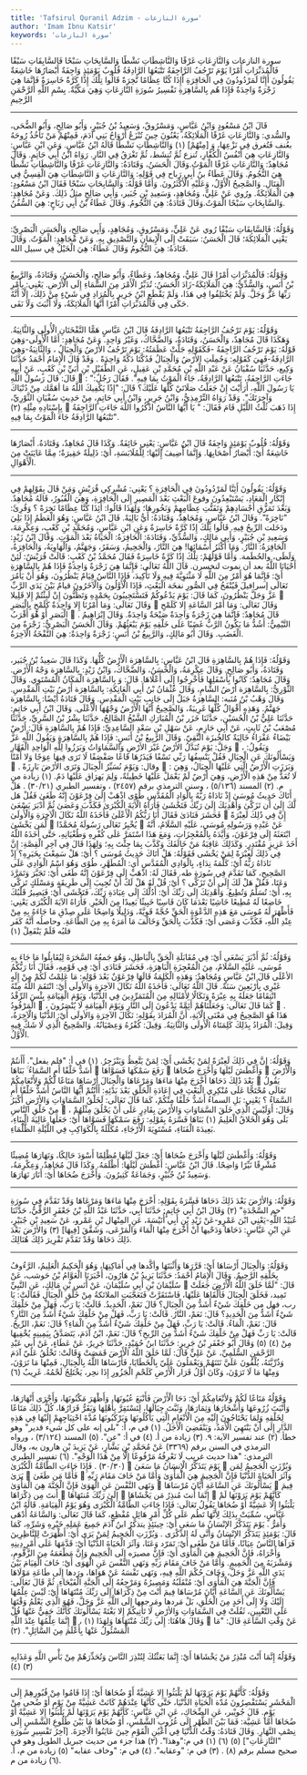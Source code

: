 ```yaml
---
title: 'Tafsirul Quranil Adzim - سورة النازعات'
author: 'Imam Ibnu Katsir'
keywords: 'سورة النازعات'
---
```


سورة النازعات
وَالنَّازِعَاتِ غَرْقًا
وَالنَّاشِطَاتِ نَشْطًا
وَالسَّابِحَاتِ سَبْحًا
فَالسَّابِقَاتِ سَبْقًا
فَالْمُدَبِّرَاتِ أَمْرًا
يَوْمَ تَرْجُفُ الرَّاجِفَةُ
تَتْبَعُهَا الرَّادِفَةُ
قُلُوبٌ يَوْمَئِذٍ وَاجِفَةٌ
أَبْصَارُهَا خَاشِعَةٌ
يَقُولُونَ أَإِنَّا لَمَرْدُودُونَ فِي الْحَافِرَةِ
أَإِذَا كُنَّا عِظَامًا نَّخِرَةً
قَالُوا تِلْكَ إِذًا كَرَّةٌ خَاسِرَةٌ
فَإِنَّمَا هِيَ زَجْرَةٌ وَاحِدَةٌ
فَإِذَا هُم بِالسَّاهِرَةِ
تَفْسِيرُ سُورَةِ النَّازِعَاتِ
وَهِيَ مَكِّيَّةٌ.
بِسْمِ اللَّهِ الرَّحْمَنِ الرَّحِيمِ
* * *
قَالَ ابْنُ مَسْعُودٍ وَابْنُ عَبَّاسٍ، وَمَسْرُوقٌ، وَسَعِيدُ بْنُ جُبَيْرٍ، وَأَبُو صَالِحٍ، وَأَبُو الضُّحَى، والسُّدي:
وَالنَّازِعَاتِ غَرْقًا
الْمَلَائِكَةُ، يَعْنُونَ حِينَ تُنْزَعُ أَرْوَاحُ بَنِي آدَمَ، فَمِنْهُمْ مَنْ تَأْخُذُ رُوحَهُ بعُنف فَتُغرق فِي نَزْعِهَا، وَ [مِنْهُمْ]
(١)
وَالنَّاشِطَاتِ نَشْطًا
قَالَهُ ابْنُ عَبَّاسٍ.
وَعَنِ ابْنِ عَبَّاسٍ:
وَالنَّازِعَاتِ
هِيَ أَنْفُسُ الْكُفَّارِ، تُنزع ثُمَّ تُنشَط، ثُمَّ تَغْرَقُ فِي النَّارِ. رَوَاهُ ابْنُ أَبِي حَاتِمٍ.
وَقَالَ مُجَاهِدٌ:
وَالنَّازِعَاتِ غَرْقًا
الْمَوْتُ.وَقَالَ الْحَسَنُ، وَقَتَادَةُ:
وَالنَّازِعَاتِ غَرْقًا وَالنَّاشِطَاتِ نَشْطًا
هِيَ النُّجُومُ.
وَقَالَ عَطَاءُ بنُ أَبِي رَباح فِي قَوْلِهِ:
وَالنَّازِعَاتِ
وَ
النَّاشِطَاتِ
هِيَ الْقِسِيُّ فِي الْقِتَالِ. وَالصَّحِيحُ الْأَوَّلُ، وَعَلَيْهِ الْأَكْثَرُونَ.
وَأَمَّا قَوْلُهُ:
وَالسَّابِحَاتِ سَبْحًا
فَقَالَ ابْنُ مَسْعُودٍ: هِيَ الْمَلَائِكَةُ. ورُوي عَنْ عَلِيٍّ، وَمُجَاهِدٍ، وَسَعِيدِ بْنِ جُبَير، وَأَبِي صَالِحٍ مثلُ ذَلِكَ.
وَعَنْ مُجَاهِدٍ:
وَالسَّابِحَاتِ سَبْحًا
الْمَوْتُ.وَقَالَ قَتَادَةُ: هِيَ النُّجُومُ. وَقَالَ عَطَاءُ بْنُ أَبِي رَبَاحٍ: هِيَ السُّفُنُ.
* * *
وَقَوْلُهُ:
فَالسَّابِقَاتِ سَبْقًا
رُوي عَنْ عَلِيٍّ، وَمَسْرُوقٍ، وَمُجَاهِدٍ، وَأَبِي صَالِحٍ، وَالْحَسَنِ الْبَصْرِيِّ: يَعْنِي الْمَلَائِكَةَ؛ قَالَ الْحَسَنُ: سَبَقَتْ إِلَى الْإِيمَانِ وَالتَّصْدِيقِ بِهِ. وَعَنْ مُجَاهِدٍ: الْمَوْتُ. وَقَالَ قَتَادَةُ: هِيَ النُّجُومُ وَقَالَ عَطَاءٌ: هِيَ الْخَيْلُ فِي سبيل الله.
* * *
وَقَوْلُهُ:
فَالْمُدَبِّرَاتِ أَمْرًا
قَالَ عَلِيٌّ، وَمُجَاهِدٌ، وَعَطَاءٌ، وَأَبُو صَالِحٍ، وَالْحَسَنُ، وَقَتَادَةُ، وَالرَّبِيعُ بْنُ أَنَسٍ، وَالسُّدِّيُّ: هِيَ الْمَلَائِكَةُ-زَادَ الْحَسَنُ: تُدَبِّرُ الْأَمْرَ مِنَ السَّمَاءِ إِلَى الْأَرْضِ. يَعْنِي: بِأَمْرِ رَبِّهَا عَزَّ وَجَلَّ. وَلَمْ يَخْتَلِفُوا فِي هَذَا، وَلَمْ يَقْطَعِ ابْنُ جَرِيرٍ بِالْمُرَادِ فِي شَيْءٍ مِنْ ذَلِكَ، إِلَّا أَنَّهُ حَكَى فِي
فَالْمُدَبِّرَاتِ أَمْرًا
أَنَّهَا الْمَلَائِكَةُ، وَلَا أَثْبَتَ وَلَا نَفَى.
* * *
وَقَوْلُهُ:
يَوْمَ تَرْجُفُ الرَّاجِفَةُ تَتْبَعُهَا الرَّادِفَةُ
قَالَ ابْنُ عَبَّاسٍ هَمًّا النَّفْخَتَانِ الْأُولَى وَالثَّانِيَةُ. وَهَكَذَا قَالَ مُجَاهِدٌ، وَالْحَسَنُ، وَقَتَادَةُ، وَالضَّحَّاكُ، وَغَيْرُ وَاحِدٍ.
وَعَنْ مُجَاهِدٍ: أَمَّا الْأُولَى-وَهِيَ قَوْلُهُ:
يَوْمَ تَرْجُفُ الرَّاجِفَةُ
-فَكَقَوْلِهِ جَلَّتْ عَظَمَتُهُ:
يَوْمَ تَرْجُفُ الأرْضُ وَالْجِبَالُ
، وَالثَّانِيَةُ-وَهِيَ الرَّادِفَةُ-فَهِيَ كَقَوْلِهِ:
وَحُمِلَتِ الأرْضُ وَالْجِبَالُ فَدُكَّتَا دَكَّةً وَاحِدَةً
.
وَقَدْ قَالَ الْإِمَامُ أَحْمَدُ حَدَّثَنَا وَكِيع، حَدَّثَنَا سُفْيَانُ عَنْ عَبْدِ اللَّهِ بْنِ مُحَمَّدِ بْنِ عَقِيلٍ، عَنِ الطُّفَيْلِ بْنِ أُبَيِّ بْنِ كَعْبٍ، عَنْ أَبِيهِ قَالَ: قَالَ رَسُولُ اللَّهِ

: "جَاءَتِ الرَّاجِفَةُ، تَتْبَعُهَا الرَّادِفَةُ، جَاءَ الْمَوْتُ بِمَا فِيهِ". فَقَالَ رَجُلٌ: يَا رَسُولَ اللَّهِ، أَرَأَيْتَ إِنْ جَعَلْتُ صَلَاتَيْ كُلَّهَا عَلَيْكَ؟ قَالَ: "إِذًا يَكْفِيكَ اللَّهُ مَا أهَمَّك مِنْ دُنْيَاكَ وَآخِرَتَكَ".
وَقَدْ رَوَاهُ التِّرْمِذِيُّ، وَابْنُ جَرِيرٍ، وَابْنُ أَبِي حَاتِمٍ، مِنْ حَدِيثِ سُفْيَانِ الثَّوْرِيِّ، بِإِسْنَادِهِ مِثْلِهِ
(٢)

إِذَا ذَهَبَ ثُلْثُ اللَّيْلِ قَامَ فَقَالَ: " يَا أَيُّهَا النَّاسُ اذْكُرُوا اللَّهَ جَاءَتِ الرَّاجِفَةُ تَتْبَعُهَا الرَّادِفَةُ جَاءَ الْمَوْتُ بِمَا فِيهِ".
* * *
وَقَوْلُهُ:
قُلُوبٌ يَوْمَئِذٍ وَاجِفَةٌ
قَالَ ابْنُ عَبَّاسٍ: يَعْنِي خَائِفَةٌ. وَكَذَا قَالَ مُجَاهِدٌ، وَقَتَادَةُ.
أَبْصَارُهَا خَاشِعَةٌ
أَيْ: أَبْصَارُ أَصْحَابِهَا. وَإِنَّمَا أُضِيفَ إِلَيْهَا؛ لِلْمُلَابَسَةِ، أَيْ: ذَلِيلَةٌ حَقِيرَةٌ؛ مِمَّا عَايَنَتْ مِنَ الْأَهْوَالِ.
* * *
وَقَوْلُهُ:
يَقُولُونَ أَئِنَّا لَمَرْدُودُونَ فِي الْحَافِرَةِ
؟ يَعْنِي: مُشْرِكِي قُرَيْشٍ وَمَنْ قَالَ بِقَوْلِهِمْ فِي إِنْكَارِ الْمَعَادِ، يَسْتَبْعِدُونَ وقوعَ الْبَعْثِ بَعْدَ الْمَصِيرِ إِلَى الْحَافِرَةِ، وَهِيَ الْقُبُورُ، قَالَهُ مُجَاهِدٌ. وَبَعْدَ تَمَزُّقِ أَجْسَادِهِمْ وَتَفَتُّتِ عِظَامِهِمْ وَنَخُورِهَا؛ وَلِهَذَا قَالُوا:
أَئِذَا كُنَّا عِظَامًا نَخِرَةً
؟ وَقُرِئَ: "نَاخِرَةً".
وَقَالَ ابْنُ عَبَّاسٍ، وَمُجَاهِدٌ، وَقَتَادَةُ: أَيُّ بَالِيَةً. قَالَ ابْنُ عَبَّاسٍ: وَهُوَ الْعَظَمُ إِذَا بَلِيَ ودَخَلت
الرِّيحُ فِيهِ.
قَالُوا تِلْكَ إِذًا كَرَّةٌ خَاسِرَةٌ
وَعَنِ ابْنِ عَبَّاسٍ، وَمُحَمَّدِ بْنِ كَعْبٍ، وَعِكْرِمَةَ، وَسَعِيدِ بْنِ جُبَيْرٍ، وَأَبِي مَالِكٍ، وَالسُّدِّيِّ، وَقَتَادَةَ: الْحَافِرَةُ: الْحَيَاةُ بَعْدَ الْمَوْتِ. وَقَالَ ابْنُ زَيْدٍ: الْحَافِرَةُ: النَّارُ. وَمَا أَكْثَرُ أَسْمَائِهَا! هِيَ النَّارُ، وَالْجَحِيمُ، وَسَقَرُ، وَجَهَنَّمُ، وَالْهَاوِيَةُ، وَالْحَافِرَةُ، وَلَظَى، والحُطَمة.
وَأَمَّا قَوْلُهُمْ:
تِلْكَ إِذًا كَرَّةٌ خَاسِرَةٌ
فَقَالَ مُحَمَّدُ بْنُ كَعْبٍ: قَالَتْ قُرَيْشٌ: لَئِنْ أَحْيَانَا اللَّهُ بعد أن نموت لنخسرن.
قَالَ اللَّهُ تَعَالَى:
فَإِنَّمَا هِيَ زَجْرَةٌ وَاحِدَةٌ فَإِذَا هُمْ بِالسَّاهِرَةِ
أَيْ: فَإِنَّمَا هُوَ أَمْرٌ مِنَ اللَّهِ لَا مَثْنَوِيَّةَ فِيهِ وَلَا تَأْكِيدَ، فَإِذَا النَّاسُ قِيَامٌ يَنْظُرُونَ، وَهُوَ أَنْ يَأْمُرَ تَعَالَى إسرافيلَ فَيُنْفَخُ فِي الصُّورِ نفخَة الْبَعْثِ، فَإِذَا الْأَوَّلُونَ وَالْآخَرُونَ قيامٌ بَيْنَ يَدَي الرَّبِّ عَزَّ وَجَلَّ يَنْظُرُونَ، كَمَا قَالَ:
يَوْمَ يَدْعُوكُمْ فَتَسْتَجِيبُونَ بِحَمْدِهِ وَتَظُنُّونَ إِنْ لَبِثْتُمْ إِلا قَلِيلا

وَقَالَ تَعَالَى:
وَمَا أَمْرُنَا إِلا وَاحِدَةٌ كَلَمْحٍ بِالْبَصَرِ

وَقَالَ تَعَالَى:
وَمَا أَمْرُ السَّاعَةِ إِلا كَلَمْحِ الْبَصَرِ أَوْ هُوَ أَقْرَبُ

.
قَالَ مُجَاهِدٌ:
فَإِنَّمَا هِيَ زَجْرَةٌ وَاحِدَةٌ
صَيْحَةٌ وَاحِدَةٌ.
وَقَالَ إِبْرَاهِيمُ التَّيْمِيُّ: أَشُدُّ مَا يَكُونُ الرَّبُّ غَضَبًا عَلَى خَلْقِهِ يَوْمَ يَبْعَثُهُمْ.
وَقَالَ الْحَسَنُ الْبَصْرِيُّ: زَجْرَةٌ مِنَ الْغَضَبِ. وَقَالَ أَبُو مَالِكٍ، وَالرَّبِيعُ بْنُ أَنَسٍ: زَجْرَةٌ وَاحِدَةٌ: هِيَ النَّفْخَةُ الْآخِرَةُ.
* * *
وَقَوْلُهُ:
فَإِذَا هُمْ بِالسَّاهِرَةِ
قَالَ ابْنُ عَبَّاسٍ:
بِالسَّاهِرَة
الْأَرْضُ كُلُّهَا. وَكَذَا قَالَ سَعِيدُ بْنُ جُبَير، وَقَتَادَةُ، وَأَبُو صَالِحٍ.
وَقَالَ عِكْرِمَةُ، وَالْحَسَنُ، وَالضَّحَّاكُ، وَابْنُ زَيْدٍ:
بِالسَّاهِرَة
وَجْهُ الْأَرْضِ.
وَقَالَ مُجَاهِدٌ: كَانُوا بِأَسْفَلِهَا فَأُخْرِجُوا إِلَى أَعْلَاهَا. قَالَ: وَ
بِالسَّاهِرَة
الْمَكَانُ الْمُسْتَوِي.
وَقَالَ الثَّوْرِيُّ:
بِالسَّاهِرَة
أَرْضُ الشَّامِ، وَقَالَ عُثْمَانُ بْنُ أَبِي الْعَاتِكَةِ:
بِالسَّاهِرَة
أَرْضُ بَيْتِ الْمَقْدِسِ. وَقَالَ وَهْبُ بْنُ مُنَبه:
السَّاهِرَةُ
جَبَلٌ إِلَى جَانِبِ بَيْتِ الْمَقْدِسِ. وَقَالَ قَتَادَةُ أَيْضًا:
بِالسَّاهِرَة
جَهَنَّمُ.
وَهَذِهِ أَقْوَالٌ كُلُّهَا غَرِيبَةٌ، وَالصَّحِيحُ أَنَّهَا الْأَرْضُ وَجْهُهَا الْأَعْلَى.
وَقَالَ ابْنُ أَبِي حَاتِمٍ: حَدَّثَنَا عَلِيُّ بْنُ الْحُسَيْنِ، حَدَّثَنَا خَزَر بْنُ الْمُبَارَكِ الشَّيْخُ الصَّالِحُ، حَدَّثَنَا بِشْرُ بْنُ السَّرِيِّ، حَدَّثَنَا مُصْعَبُ بْنُ ثَابِتٍ، عَنْ أَبِي حَازِمٍ، عَنْ سَهْلِ بْنِ سَعْدٍ السَّاعِدِيِّ:
فَإِذَا هُمْ بِالسَّاهِرَةِ
قَالَ: أَرْضٌ بَيْضَاءُ عَفْرَاءُ خَالِيَةٌ كالخُبزَة النَّقِيّ.
وَقَالَ الرَّبِيعُ بْنُ أَنَسٍ:
فَإِذَا هُمْ بِالسَّاهِرَةِ
وَيَقُولُ اللَّهِ عَزَّ وَجَلَّ:
يَوْمَ تُبَدَّلُ الأرْضُ غَيْرَ الأرْضِ وَالسَّمَاوَاتُ وَبَرَزُوا لِلَّهِ الْوَاحِدِ الْقَهَّارِ

، وَيَقُولُ:
وَيَسْأَلُونَكَ عَنِ الْجِبَالِ فَقُلْ يَنْسِفُهَا رَبِّي نَسْفًا فَيَذَرُهَا قَاعًا صَفْصَفًا لَا تَرَى فِيهَا عِوَجًا وَلا أَمْتًا

. وقال:
وَيَوْمَ نُسَيِّرُ الْجِبَالَ وَتَرَى الأرْضَ بَارِزَةً

: وَبَرَزَتِ الْأَرْضُ الَّتِي عَلَيْهَا الْجِبَالُ، وَهِيَ لَا تُعَدُّ مِنْ هَذِهِ الْأَرْضِ، وَهِيَ أَرْضٌ لَمْ يَعْمَلْ عَلَيْهَا خَطِيئَةٌ، وَلِمَ يَهرَاق عَلَيْهَا دَمٌ.
(١)
زيادة من م.
(٢)
المسند (٥/١٣٦) ، وسنن الترمذي برقم (٢٤٥٧) ، وتفسير الطبري (٣٠/٢١) .
هَلْ أَتَاكَ حَدِيثُ مُوسَىٰ
إِذْ نَادَاهُ رَبُّهُ بِالْوَادِ الْمُقَدَّسِ طُوًى
اذْهَبْ إِلَىٰ فِرْعَوْنَ إِنَّهُ طَغَىٰ
فَقُلْ هَل لَّكَ إِلَىٰ أَن تَزَكَّىٰ
وَأَهْدِيَكَ إِلَىٰ رَبِّكَ فَتَخْشَىٰ
فَأَرَاهُ الْآيَةَ الْكُبْرَىٰ
فَكَذَّبَ وَعَصَىٰ
ثُمَّ أَدْبَرَ يَسْعَىٰ
فَحَشَرَ فَنَادَىٰ
فَقَالَ أَنَا رَبُّكُمُ الْأَعْلَىٰ
فَأَخَذَهُ اللَّهُ نَكَالَ الْآخِرَةِ وَالْأُولَىٰ

إِنَّ فِي ذَٰلِكَ لَعِبْرَةً لِّمَن يَخْشَىٰ

يُخْبِرُ تَعَالَى رَسُولَهُ مُحَمَّدًا

عَنْ عَبْدِهِ وَرَسُولِهِ مُوسَى، عَلَيْهِ السَّلَامُ، أَنَّهُ ابْتَعَثَهُ إِلَى فِرْعَوْنَ، وَأَيَّدَهُ بِالْمُعْجِزَاتِ، وَمَعَ هَذَا اسْتَمَرَّ عَلَى كُفْرِهِ وَطُغْيَانِهِ، حَتَّى أَخَذَهُ اللَّهُ أَخَذَ عَزِيزٍ مُقْتَدِرٍ. وَكَذَلِكَ عَاقِبَةُ مَنْ خَالَفَكَ وَكَذَّبَ بِمَا جِئْتَ بِهِ؛ وَلِهَذَا قَالَ فِي آخِرِ الْقِصَّةِ:
إِنَّ فِي ذَلِكَ لَعِبْرَةً لِمَنْ يَخْشَى
فَقَوْلُهُ:
هَلْ أتَاكَ حَدِيثُ مُوسَى
؟ أَيْ: هَلْ سَمِعْتَ بِخَبَرِهِ؟
إِذْ نَادَاهُ رَبُّهُ
أَيْ: كَلَّمَهُ نِدَاءٍ،
بِالْوَادِي الْمُقَدَّسِ
أَيِ: الْمُطَهَّرِ،
طُوًى
وَهُوَ اسْمُ الْوَادِي عَلَى الصَّحِيحِ، كَمَا تَقَدَّمَ فِي سُورَةِ طه. فَقَالَ لَهُ:
اذْهَبْ إِلَى فِرْعَوْنَ إِنَّهُ طَغَى
أَيْ: تَجَبَّرَ وَتَمَرَّدَ وَعَتَا،
فَقُلْ هَلْ لَكَ إِلَى أَنْ تَزَكَّى
؟ أَيْ: قُلْ لَهُ هَلْ لَكَ أَنْ تُجِيبَ إِلَى طَرِيقَةٍ وَمَسْلَكٍ تَزكَّى بِهِ، أَيْ: تُسَلِّمُ وَتُطِيعُ.
وَأَهْدِيَكَ إِلَى رَبِّكَ
أَيْ: أَدُلُّكَ إِلَى عِبَادَةِ رَبِّكَ،
فَتَخْشَى
أَيْ: فَيَصِيرُ قَلْبُكَ خَاضِعًا لَهُ مُطِيعًا خَاشِيًا بَعْدَمَا كَانَ قَاسِيًا خَبِيثًا بَعِيدًا مِنَ الْخَيْرِ.
فَأَرَاهُ الآيَةَ الْكُبْرَى
يَعْنِي: فَأَظْهَرَ لَهُ مُوسَى مَعَ هَذِهِ الدَّعْوَةِ الْحَقِّ حُجَّةً قَوِيَّةً، وَدَلِيلًا وَاضِحًا عَلَى صِدْقِ مَا جَاءَهُ بِهِ مِنْ عِنْدِ اللَّهِ،
فَكَذَّبَ وَعَصَى
أَيْ: فَكَذَّبَ بِالْحَقِّ وَخَالَفَ مَا أَمَرَهُ بِهِ مِنَ الطَّاعَةِ. وحاصلُه أَنَّهُ كَفَر قلبُه فَلَمْ يَنْفَعِلْ
(١)
* * *
وَقَوْلُهُ:
ثُمَّ أَدْبَرَ يَسْعَى
أَيْ: فِي مُقَابَلَةِ الْحَقِّ بِالْبَاطِلِ، وَهُوَ جَمعُهُ السَّحَرَةَ لِيُقَابِلُوا مَا جَاءَ بِهِ مُوسَى، عَلَيْهِ السَّلَامُ، مِنَ الْمُعْجِزَةِ الْبَاهِرَةِ،
فَحَشَرَ فَنَادَى
أَيْ: فِي قَوْمِهِ،
فَقَالَ أَنَا رَبُّكُمُ الأعْلَى
قَالَ ابْنُ عَبَّاسٍ وَمُجَاهِدٌ: وَهَذِهِ الْكَلِمَةُ قَالَهَا فِرْعَوْنٌ بَعْدَ قَوْلِهِ:
مَا عَلِمْتُ لَكُمْ مِنْ إِلَهٍ غَيْرِي
بِأَرْبَعِينَ سَنَةً.
قَالَ اللَّهُ تَعَالَى:
فَأَخَذَهُ اللَّهُ نَكَالَ الآخِرَةِ وَالأولَى
أَيْ: انْتَقَمَ اللَّهُ مِنْهُ انْتِقَامًا جَعَلَهُ بِهِ عِبْرَةً وَنَكَالًا لِأَمْثَالِهِ مِنَ الْمُتَمَرِّدِينَ فِي الدُّنْيَا،
وَيَوْمَ الْقِيَامَةِ بِئْسَ الرِّفْدُ الْمَرْفُودُ

، كَمَا قَالَ تَعَالَى:
وَجَعَلْنَاهُمْ أَئِمَّةً يَدْعُونَ إِلَى النَّارِ وَيَوْمَ الْقِيَامَةِ لَا يُنْصَرُونَ

. هَذَا هُوَ الصَّحِيحُ فِي مَعْنَى الْآيَةِ، أَنَّ الْمُرَادَ بِقَوْلِهِ:
نَكَالَ الآخِرَةِ وَالأولَى
أَيْ: الدُّنْيَا وَالْآخِرَةُ، وَقِيلَ: الْمُرَادُ بِذَلِكَ كَلِمَتَاهُ الْأُولَى وَالثَّانِيَةُ. وَقِيلَ: كُفْرُهُ وَعِصْيَانُهُ. وَالصَّحِيحُ الَّذِي لَا شَكَّ فِيهِ الْأَوَّلُ.
* * *
وَقَوْلُهُ:
إِنَّ فِي ذَلِكَ لَعِبْرَةً لِمَنْ يَخْشَى
أَيْ: لِمَنْ يَتَّعِظُ وَيَنْزَجِرُ.
(١)
في أ: "فلم يفعل".
أَأَنتُمْ أَشَدُّ خَلْقًا أَمِ السَّمَاءُ ۚ بَنَاهَا

رَفَعَ سَمْكَهَا فَسَوَّاهَا

وَأَغْطَشَ لَيْلَهَا وَأَخْرَجَ ضُحَاهَا

وَالْأَرْضَ بَعْدَ ذَٰلِكَ دَحَاهَا
أَخْرَجَ مِنْهَا مَاءَهَا وَمَرْعَاهَا
وَالْجِبَالَ أَرْسَاهَا
مَتَاعًا لَّكُمْ وَلِأَنْعَامِكُمْ

يَقُولُ تَعَالَى مُحْتَجًّا عَلَى مُنْكِرِي الْبَعْثِ فِي إِعَادَةِ الْخَلْقِ بَعْدَ بَدْئِهِ:
أَأَنْتُمْ
أَيُّهَا النَّاسُ
أَشَدُّ خَلْقًا أَمِ السَّمَاءُ
؟ يَعْنِي: بَلِ السماءُ أَشَدُّ خَلْقًا مِنْكُمْ، كَمَا قَالَ تَعَالَى:
لَخَلْقُ السَّمَاوَاتِ وَالأرْضِ أَكْبَرُ مِنْ خَلْقِ النَّاسِ

، وَقَالَ: أَوَلَيْسَ الَّذِي خَلَقَ السَّمَاوَاتِ وَالأرْضَ بِقَادِرٍ عَلَى أَنْ يَخْلُقَ مِثْلَهُمْ بَلَى وَهُوَ الْخَلاقُ الْعَلِيمُ
(١)
بَنَاهَا
فَسَّرَهُ بِقَوْلِهِ:
رَفَعَ سَمْكَهَا فَسَوَّاهَا
أَيْ: جَعَلَهَا عَالِيَةَ الْبِنَاءِ، بَعِيدَةَ الْفَنَاءِ، مُسْتَوِيَةَ الْأَرْجَاءِ، مُكَلَّلَةً بِالْكَوَاكِبِ فِي اللَّيْلَةِ الظَّلْمَاءِ.
* * *
وَقَوْلُهُ:
وَأَغْطَشَ لَيْلَهَا وَأَخْرَجَ ضُحَاهَا
أَيْ: جَعَلَ لَيْلَهَا مُظْلِمًا أَسْوَدَ حَالِكًا، وَنَهَارَهَا مُضِيئًا مُشْرِقًا نَيِّرًا وَاضِحًا.
قَالَ ابْنُ عَبَّاسٍ: أَغْطَشَ لَيْلَهَا: أَظْلَمَهُ. وَكَذَا قَالَ مُجَاهِدٌ، وَعِكْرِمَةُ، وَسَعِيدُ بْنُ جُبَيْرٍ، وَجَمَاعَةٌ كَثِيرُونَ.
وَأَخْرَجَ ضُحَاهَا
أَيْ: أَنَارَ نَهَارَهَا.
* * *
وَقَوْلُهُ:
وَالأرْضَ بَعْدَ ذَلِكَ دَحَاهَا
فَسَّرَهُ بِقَوْلِهِ:
أَخْرَجَ مِنْهَا مَاءَهَا وَمَرْعَاهَا
وَقَدْ تَقَدَّمَ فِي سُورَةِ "حم السَّجْدَةِ"
(٢)
وَقَالَ ابْنُ أَبِي حَاتِمٍ: حَدَّثَنَا أَبِي، حَدَّثَنَا عَبْدُ اللَّهِ بْنُ جَعْفَرٍ الرَّقِّيُّ، حَدَّثَنَا عُبَيْدُ اللَّهِ-يَعْنِي ابْنَ عَمْرٍو-عَنْ زَيْدِ بْنِ أَبِي أُنَيْسَةَ، عَنِ المِنْهال بْنِ عَمْرو، عَنْ سَعِيدِ بْنِ جُبَيْرٍ، عَنِ ابْنِ عَبَّاسٍ:
دَحَاهَا
وَدَحْيها أَنْ أَخْرَجَ مِنْهَا الْمَاءَ وَالْمَرْعَى، وَشَقَّقَ [فِيهَا]
(٣)
وَالأرْضَ بَعْدَ ذَلِكَ دَحَاهَا
وَقَدْ تَقَدَّمَ تَقْرِيرَ ذَلِكَ هُنَالِكَ.
* * *
وَقَوْلُهُ:
وَالْجِبَالَ أَرْسَاهَا
أَيْ: قَرَّرَهَا وَأَثْبَتَهَا وأكَّدها فِي أَمَاكِنِهَا، وَهُوَ الْحَكِيمُ الْعَلِيمُ، الرَّءُوفُ بِخَلْقِهِ الرَّحِيمُ.
وَقَالَ الْإِمَامُ أَحْمَدُ: حَدَّثَنَا يَزِيدُ بْنُ هَارُونَ، أَخْبَرَنَا الْعَوَّامُ بْنُ حَوشب، عَنْ سُلَيْمَانَ بْنِ أَبِي سُلَيْمَانَ، عَنْ أَنَسِ بْنِ مَالِكٍ، عَنِ النَّبِيِّ

قَالَ: "لَمَّا خَلَقَ اللَّهُ الْأَرْضَ جَعَلَتْ تَمِيد، فَخَلَقَ الْجِبَالَ فَأَلْقَاهَا عَلَيْهَا، فَاسْتَقَرَّتْ فَتَعَجَّبَتِ الملائكةُ مِنْ خَلْقِ الْجِبَالِ فَقَالَتْ: يَا رب، فهل من خَلْقِكَ شَيْءٌ أَشَدُّ مِنَ الْجِبَالِ؟ قَالَ نَعَمْ، الْحَدِيدُ. قَالَتْ: يَا رَبِّ، فَهَلْ مِنْ خَلْقِكَ شَيْءٌ أَشَدُّ مِنَ الْحَدِيدِ؟ قَالَ: نَعَمْ، النَّارُ. قَالَتْ: يَا رَبِّ، فَهَلْ مِنْ خَلْقِكَ شَيْءٌ أَشَدُّ مِنَ النَّارِ؟ قَالَ: نَعَمْ، الْمَاءُ. قَالَتْ: يَا رَبِّ، فَهَلْ مِنْ خَلْقِكَ شَيْءٌ أَشَدُّ مِنَ الْمَاءِ؟ قَالَ: نَعَمْ، الرِّيحُ. قَالَتْ: يَا رَبِّ فَهَلْ مِنْ خَلْقِكَ شَيْءٌ أَشَدُّ مِنَ الرِّيحِ؟ قَالَ: نَعَمْ، ابْنُ آدَمَ، يَتَصَدَّقُ بِيَمِينِهِ يُخْفِيهَا مِنْ
(٤)
(٥)
وَقَالَ أَبُو جَعْفَرِ بْنُ جَرِيرٍ: حَدَّثَنَا ابنُ حُمَيْدٍ، حَدَّثَنَا جَرِيرٌ، عَنْ عَطَاءٍ، عَنْ أَبِي عَبْدِ الرَّحْمَنِ السُّلَمِيِّ، عَنْ عَلِيٍّ قَالَ: لَمَّا خَلَقَ اللَّهُ الْأَرْضَ قَمَصَتْ وَقَالَتْ: تَخْلُقُ عَلَيّ آدَمَ وَذُرِّيَّتَهُ، يُلْقُونَ عَلَيَّ نَتَنَهُمْ وَيَعْمَلُونَ عَلَيّ بِالْخَطَايَا، فَأَرْسَاهَا اللَّهُ بِالْجِبَالِ، فَمِنْهَا مَا تَرَوْنَ، وَمِنْهَا مَا لَا تَرَوْنَ، وَكَانَ أَوَّلُ قَرَار الْأَرْضِ كَلَحْمِ الْجَزُورِ إِذَا نحِر، يَخْتَلِجُ لَحْمُهُ. غَرِيبٌ
(٦)
* * *
وَقَوْلُهُ
مَتَاعًا لَكُمْ وَلأنْعَامِكُمْ
أَيْ: دَحَا الْأَرْضَ فَأَنْبَعَ عُيُونَهَا، وَأَظْهَرَ مَكْنُونَهَا، وَأَجْرَى أَنْهَارَهَا، وَأَنْبَتَ زُرُوعَهَا وَأَشْجَارَهَا وَثِمَارَهَا، وَثَبَّتَ جِبَالَهَا، لِتَسْتَقِرَّ بِأَهْلِهَا وَيَقَرُّ قَرَارُهَا، كُلُّ ذَلِكَ مَتَاعًا لِخَلْقِهِ وَلِمَا يَحْتَاجُونَ إِلَيْهِ مِنَ الْأَنْعَامِ الَّتِي يَأْكُلُونَهَا وَيَرْكَبُونَهَا مُدَّةَ احْتِيَاجِهِمْ إِلَيْهَا فِي هَذِهِ الدَّارِ إِلَى أَنْ يَنْتَهِيَ الْأَمَدُ، وَيَنْقَضِيَ الْأَجَلُ.
(١)
في م، أ: "بلى إنه على كل شيء قدير" وهو خطأ.
(٢)
عند تفسير الآية: ٩.
(٣)
زيادة من أ.
(٤)
في أ: "عن".
(٥)
المسند (٣/١٢٤) ، ورواه الترمذي في السنن برقم (٣٣٦٩) عَنْ مُحَمَّدِ بْنِ بَشَّارٍ، عَنْ يَزِيدَ بْنِ هارون به، وقال الترمذي: "هذا حديث غريب لَا نَعْرِفُهُ مَرْفُوعًا إِلَّا مِنْ هَذَا الْوَجْهِ".
(٦)
تفسير الطبري (٣٠/٣٠) .
فَإِذَا جَاءَتِ الطَّامَّةُ الْكُبْرَىٰ

يَوْمَ يَتَذَكَّرُ الْإِنسَانُ مَا سَعَىٰ

وَبُرِّزَتِ الْجَحِيمُ لِمَن يَرَىٰ

فَأَمَّا مَن طَغَىٰ

وَآثَرَ الْحَيَاةَ الدُّنْيَا
فَإِنَّ الْجَحِيمَ هِيَ الْمَأْوَىٰ
وَأَمَّا مَنْ خَافَ مَقَامَ رَبِّهِ وَنَهَى النَّفْسَ عَنِ الْهَوَىٰ
فَإِنَّ الْجَنَّةَ هِيَ الْمَأْوَىٰ

يَسْأَلُونَكَ عَنِ السَّاعَةِ أَيَّانَ مُرْسَاهَا

فِيمَ أَنتَ مِن ذِكْرَاهَا

إِلَىٰ رَبِّكَ مُنتَهَاهَا

إِنَّمَا أَنتَ مُنذِرُ مَن يَخْشَاهَا

كَأَنَّهُمْ يَوْمَ يَرَوْنَهَا لَمْ يَلْبَثُوا إِلَّا عَشِيَّةً أَوْ ضُحَاهَا
يَقُولُ تَعَالَى:
فَإِذَا جَاءَتِ الطَّامَّةُ الْكُبْرَى
وَهُوَ يَوْمُ الْقِيَامَةِ. قَالَهُ ابْنُ عَبَّاسٍ، سُمِّيَتْ بِذَلِكَ لِأَنَّهَا تَطُم عَلَى كُلِّ أَمْرٍ هَائِلٍ مُفْظِعٍ، كَمَا قَالَ تَعَالَى:
وَالسَّاعَةُ أَدْهَى وَأَمَرُّ
.
يَوْمَ يَتَذَكَّرُ الإنْسَانُ مَا سَعَى
أَيْ: حِينَئِذٍ يتذكرُ ابنُ آدَمَ جَمِيعَ عَمَلِهِ خَيْرِهِ وَشَرِّهِ، كَمَا قَالَ:
يَوْمَئِذٍ يَتَذَكَّرُ الإنْسَانُ وَأَنَّى لَهُ الذِّكْرَى
.
وَبُرِّزَتِ الْجَحِيمُ لِمَنْ يَرَى
أَيْ: أَظْهَرَتْ لِلنَّاظِرِينَ فَرَآهَا النَّاسُ عِيَانًا،
فَأَمَّا مَنْ طَغَى
أَيْ: تَمَرّد وَعَتَا،
وَآثَرَ الْحَيَاةَ الدُّنْيَا
أَيْ: قَدَّمَهَا عَلَى أَمْرِ دِينِهِ وَأُخْرَاهُ،
فَإِنَّ الْجَحِيمَ هِيَ الْمَأْوَى
أَيْ: فَإِنَّ مصيرَه إِلَى الْجَحِيمِ وَإِنَّ مَطْعَمَهُ مِنَ الزَّقُّومِ، وَمَشْرَبَهُ مِنَ الْحَمِيمِ.
وَأَمَّا مَنْ خَافَ مَقَامَ رَبِّهِ وَنَهَى النَّفْسَ عَنِ الْهَوَى
أَيْ: خَافَ الْقِيَامَ بَيْنَ يَدَيِ اللَّهِ عَزَّ وَجَلَّ، وَخَافَ حُكْمَ اللَّهِ فِيهِ، وَنَهَى نَفْسَهُ عَنْ هَوَاهَا، ورَدها إِلَى طَاعَةِ مَوْلَاهَا
فَإِنَّ الْجَنَّةَ هِيَ الْمَأْوَى
أَيْ: مُنْقَلَبُهُ وَمَصِيرُهُ وَمَرْجِعُهُ إِلَى الْجَنَّةِ الْفَيْحَاءِ.
ثُمَّ قَالَ تَعَالَى:
يَسْأَلُونَكَ عَنِ السَّاعَةِ أَيَّانَ مُرْسَاهَا فِيمَ أَنْتَ مِنْ ذِكْرَاهَا إِلَى رَبِّكَ مُنْتَهَاهَا
أَيْ: لَيْسَ عِلْمُهَا إِلَيْكَ وَلَا إِلَى أَحَدٍ مِنَ الْخَلْقِ، بَلْ مَردها ومَرجعها إِلَى اللَّهِ عَزَّ وَجَلَّ، فَهُوَ الَّذِي يَعْلَمُ وَقْتَهَا عَلَى التَّعْيِينِ،
ثَقُلَتْ فِي السَّمَاوَاتِ وَالأرْضِ لَا تَأْتِيكُمْ إِلا بَغْتَةً يَسْأَلُونَكَ كَأَنَّكَ حَفِيٌّ عَنْهَا قُلْ إِنَّمَا عِلْمُهَا عِنْدَ اللَّهِ

، وَقَالَ هَاهُنَا:
إِلَى رَبِّكَ مُنْتَهَاهَا
وَلِهَذَا
(١)

عَنْ وَقْتِ السَّاعَةِ قَالَ: "مَا الْمَسْئُولُ عَنْهَا بِأَعْلَمَ مِنَ السَّائِلِ".
(٢)
* * *
وَقَوْلُهُ
إِنَّمَا أَنْتَ مُنْذِرُ مَنْ يَخْشَاهَا
أَيْ: إِنَّمَا بَعَثْتُكَ لِتُنْذِرَ النَّاسَ وَتُحَذِّرَهُمْ مِنْ بَأْسِ اللَّهِ وَعَذَابِهِ
(٣)
(٤)
* * *
وَقَوْلُهُ:
كَأَنَّهُمْ يَوْمَ يَرَوْنَهَا لَمْ يَلْبَثُوا إِلا عَشِيَّةً أَوْ ضُحَاهَا
أَيْ: إِذَا قَامُوا مِنْ قُبُورِهِمْ إِلَى الْمَحْشَرِ يَسْتَقْصِرُونَ مُدّة الْحَيَاةِ الدُّنْيَا، حَتَّى كَأَنَّهَا عِنْدَهُمْ كَانَتْ عَشِيَّةً مِنْ يَوْمٍ أَوْ ضُحى مِنْ يَوْمٍ.
قَالَ جُويْبر، عَنِ الضِّحَاكِ، عَنِ ابْنِ عَبَّاسٍ:
كَأَنَّهُمْ يَوْمَ يَرَوْنَهَا لَمْ يَلْبَثُوا إِلا عَشِيَّةً أَوْ ضُحَاهَا
أَمَّا عَشِيَّة: فَمَا بَيْنَ الظَّهْرِ إِلَى غُرُوبِ الشَّمْسِ،
أَوْ ضُحَاهَا
مَا بَيْنَ طُلُوعِ الشَّمْسِ إِلَى نِصْفِ النَّهَارِ.
وَقَالَ قَتَادَةُ: وَقْتُ الدُّنْيَا فِي أَعْيُنِ الْقَوْمِ حِينَ عَايَنُوا الْآخِرَةَ.
[آخِرُ تَفْسِيرِ سُورَةِ "النَّازِعَاتِ"]
(٥)
(٦)
(١)
في م:"وهذا".
(٢)
هذا جزء من حديث جبريل الطويل وهو في صحيح مسلم برقم (٨) .
(٣)
في م: "وعقابه".
(٤)
في م: "وخاف عقابه"
(٥)
زيادة من م، أ.
(٦)
زيادة من م.